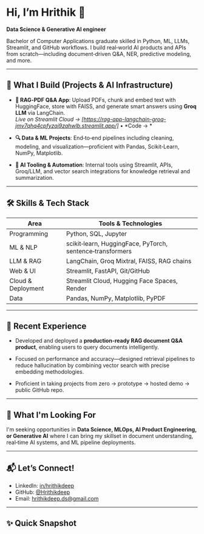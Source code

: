 # Hi, I’m Hrithik 👋  
**Data Science & Generative AI engineer**

Bachelor of Computer Applications graduate skilled in Python, ML, LLMs, Streamlit, and GitHub workflows. I build real‑world AI products and APIs from scratch—including document‑driven Q&A, NER, predictive modeling, and more.

---

## 🔧 What I Build (Projects & AI Infrastructure)

- **📄 RAG‑PDF Q&A App**: Upload PDFs, chunk and embed text with HuggingFace, store with FAISS, and generate smart answers using **Groq LLM** via LangChain.  
  *Live on Streamlit Cloud → [https://rag-app-langchain-groq-jmv7qhq4cpfyzaj9zahwlb.streamlit.app/]* • *Code → *

- **🔍 Data & ML Projects**: End‑to‑end pipelines including cleaning, modeling, and visualization—proficient with Pandas, Scikit‑Learn, NumPy, Matplotlib.

- **🤖 AI Tooling & Automation**: Internal tools using Streamlit, APIs, Groq/LLM, and vector search integrations for knowledge retrieval and summarization.

---

## 🛠 Skills & Tech Stack

| Area | Tools & Technologies |
|------|----------------------|
| Programming | Python, SQL, Jupyter |
| ML & NLP | scikit‑learn, HuggingFace, PyTorch, sentence‑transformers |
| LLM & RAG | LangChain, Groq Mixtral, FAISS, RAG chains |
| Web & UI | Streamlit, FastAPI, Git/GitHub |
| Cloud & Deployment | Streamlit Cloud, Hugging Face Spaces, Render |
| Data | Pandas, NumPy, Matplotlib, PyPDF |

---

## 🚀 Recent Experience

- Developed and deployed a **production-ready RAG document Q&A product**, enabling users to query documents intelligently.

- Focused on performance and accuracy—designed retrieval pipelines to reduce hallucination by combining vector search with precise embedding methodologies.

- Proficient in taking projects from zero → prototype → hosted demo → public GitHub repo.

---

## 🎯 What I'm Looking For

I'm seeking opportunities in **Data Science, MLOps, AI Product Engineering, or Generative AI** where I can bring my skillset in document understanding, real‑time AI systems, and ML pipeline deployments.

---

## 📬 Let’s Connect!

- LinkedIn: [in/hrithikdeep](https://in.linkedin.com/in/hrithikdeep)  
- GitHub: [@Hrithikdeep](https://github.com/Hrithikdeep)  
- Email: hrithikdeep.ds@gmail.com

---

## ✨ Quick Snapshot





